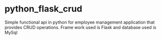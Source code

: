 # python_flask_crud
Simple functional api in python for employee management application that provides CRUD operations. Frame work used is Flask and database used is MySql
